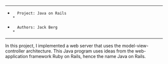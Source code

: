 *******************************************************************************
*       Project: Java on Rails                                                *
*       Authors: Jack Berg                                                    *
*******************************************************************************

In this project, I implemented a web server that uses the model-view-controller architecture. This Java program uses ideas from the web-application framework Ruby on Rails, hence the name Java on Rails.
